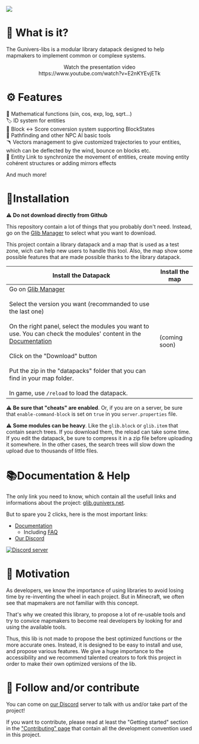 ![](https://gunivers.net/wp-content/uploads/2020/08/Glibs_banner.jpg)

# 🔎 What is it?

The Gunivers-libs is a modular library datapack designed to help mapmakers to implement common or complexe systems.

<div align="center">
Watch the presentation video<br>
https://www.youtube.com/watch?v=E2nKYEvjETk
</div>

# ⚙️ Features

🧮 Mathematical functions (sin, cos, exp, log, sqrt...)<br>
🏷️ ID system for entities<br>
🔀 Block <-> Score conversion system supporting BlockStates<br>
🧠 Pathfinding and other NPC AI basic tools<br>
🪃 Vectors management to give customized trajectories to your entities, which can be deflected by the wind, bounce on blocks etc.<br>
📎 Entity Link to synchronize the movement of entities, create moving entity cohérent structures or adding mirrors effects

And much more!

# 🔌Installation

⚠️ **Do not download directly from Github**

This repository contain a lot of things that you probably don't need. Instead, go on the [Glib Manager](http://glib.gunivers.net) to select what you want to download.

This project contain a library datapack and a map that is used as a test zone, wich can help new users to handle this tool. Also, the map show some possible features that are made possible thanks to the library datapack.

| Install the Datapack | Install the map |
| --- | --- |
| Go on [Glib Manager](http://glib.gunivers.net)<br><br>Select the version you want (recommanded to use the last one)<br><br>On the right panel, select the modules you want to use. You can check the modules' content in the [Documentation](https://glib-core.readthedocs.io)<br><br>Click on the "Download" button<br><br>Put the zip in the "datapacks" folder that you can find in your map folder.<br><br>In game, use `/reload` to load the datapack.| (coming soon) | 

⚠️ **Be sure that "cheats" are enabled**. Or, if you are on a server, be sure that `enable-command-block` is set on `true` in you `server.properties` file.

⚠️ **Some modules can be heavy**. Like the `glib.block` or `glib.item` that contain search trees. If you download them, the reload can take some time. If you edit the datapack, be sure to compress it in a zip file before uploading it somewhere. In the other cases, the search trees will slow down the upload due to thousands of little files.

# 📚Documentation & Help

The only link you need to know, which contain all the usefull links and informations about the project: [glib.gunivers.net](http://glib.gunivers.net).

But to spare you 2 clicks, here is the most important links:
- [Documentation](https://glib-core.readthedocs.io)
  - Including [FAQ](https://glib-core.readthedocs.io/en/latest/FAQ.html)
- [Our Discord](https://glib-core.readthedocs.io) 

[![Discord server](https://discord.com/api/v8/guilds/125723125685026816/widget.png)](https://discord.gg/E8qq6tN)

# 🏃 Motivation

As developers, we know the importance of using libraries to avoid losing time by re-inventing the wheel in each project. But in Minecraft, we often see that mapmakers are not familiar with this concept.

That's why we created this library, to propose a lot of re-usable tools and try to convice mapmakers to become real developers by looking for and using the available tools.

Thus, this lib is not made to propose the best optimized functions or the more accurate ones. Instead, it is designed to be easy to install and use, and propose various features. We give a huge importance to the accessibility and we recommend talented creators to fork this project in order to make their own optimized versions of the lib.

# 🤝 Follow and/or contribute

You can come on [our Discord](https://discord.gg/E8qq6tN) server to talk with us and/or take part of the project!

If you want to contribute, please read at least the "Getting started" section in the ["Contributing" page](https://glib-core.readthedocs.io/en/latest/Contributing.html) that contain all the development convention used in this project.
